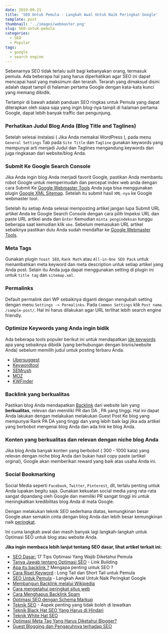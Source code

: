 ```yaml
---
date: 2019-09-21
title: 'SEO Untuk Pemula - Langkah Awal Untuk Naik Peringkat Google'
template: post
thumbnail: '../images/webmaster.png'
slug: SEO-untuk-pemula
categories:
  - SEO
  - Popular
tags:
  - google
  - search engine
---
```


Sebenarnya SEO tidak terlalu sulit bagi kebanyakan orang, termasuk pemula. Ada beberapa hal  yang harus diperhatikan agar SEO ini dapat mencapai hasil yang maksimum dan terarah. Terarah yang dimaksud disini adalah dapat tampil di halaman pertama Google dengan kata-kata kunci yang memang dibidik.

Terlampir di bawah adalah panduan SEO ringkas untuk Pemula yang dapat diterapkan oleh siapa saja yang ingin blog-nya tampil di halaman pertama Google, dapat lebih banyak traffic dan pengunjung.

### Perhatikan Judul Blog Anda (Blog Title and Taglines)

Setelah selesai instalasi ( Jika Anda memakai WordPress ), pada menu `General Settings` Tab pada `Site Title` dan `Tagline` gunakan keywords yang mempunyai arti menjadi Judul dan Taglines mengandung keywords dan juga ringkasan dari website/blog Anda.

### Submit Ke Google Search Console

Jika Anda ingin blog Anda menjadi favorit Google, pastikan Anda membantu robot Google untuk mempermudah dan percepat index web anda dengan cara Submit Ke [Google Webmaster Tools](https://search.google.com/search-console) Anda juga bisa menggunakan plugin [Google XML Sitemap](https://id.wordpress.org/plugins/google-sitemap-generator/). Setelah itu submit hasil `XML-nya` ke Google webmaster tool.

Setelah itu setiap Anda selesai memposting artikel jangan lupa Submit URL artikel Anda ke Google Search Console dengan cara pilih Impeksi URL dan paste URL artikel anda dan `Enter` Kemudian `minta pengindeksan` tunggu beberapa saat kemudian klik `oke`. Sebelum memasukan URL artikel sebaiknya pastikan dulu Anda sudah mendaftar ke [Google Webmaster Tools](https://search.google.com/search-console). 

### Meta Tags

Gunakan plugin `Yoast SEO`, `Rank Math` atau `All-in-One SEO Pack` untuk menambahkan meta keyword dan meta description untuk setiap artikel yang Anda post. Selain itu Anda juga dapat menggunakan setting di plugin ini untuk `title tag` dan `sitemap.xml`.

### Permalinks

Default permalink dari WP sebaiknya diganti dengan mengubah setting dengan menu `Settings -> Permalinks`. Pada `Common Settings` klik `Post name`. `/sample-post/`. Hal ini harus dilakukan agar URL terlihat lebih search engine friendly.

### Optimize Keywords yang Anda ingin bidik

Ada  beberapa tools populer berikut ini untuk mendapatkan [ide keywords](https://www.aradechoco.com/cara-riset-keyword-untuk-pemula/) apa yang sebaiknya dibidik (yang berhubungan dengan bisnis/website Anda) sebelum memilih judul untuk  posting terbaru Anda.

- [Ubersuggest](https://neilpatel.com/ubersuggest/) 
- [Keywordtool](https://keywordtool.io/) 
- [SEMrush](https://www.semrush.com/) 
- [MOZ](https://moz.com/) 
- [KWFinder](https://kwfinder.com/) 


### Backlink yang berkualitas

Pastikan blog Anda mendapatkan [Backlink](https://www.aradechoco.com/apa-itu-backlink/) dari website lain yang **berkualitas**, relevan dan memiliki PR dan DA , PA yang tinggi.  Hal ini dapat Anda lakukan dengan melakukan melakukan Guest Post Ke blog yang mempunyai Rank PA DA yang tinggi dan yang lebih baik lagi jika ada artikel yang berbobot mengenai blog Anda dan ada link ke blog Anda.

### Konten yang berkualitas dan relevan dengan niche blog Anda

Jika blog Anda banyak konten yang berbobot ( 300 - 1000 kata) yang relevan dengan niche blog Anda dan bukan hasil copy paste (artikel orginal), Google akan memberikan reward yang baik atas usaha Anda ini.

### Social Bookmarking 

Social Media seperti `Facebook`, `Twitter`, `Pinterest`, dll, terlalu penting untuk Anda lupakan begitu saja. Gunakan kekuatan social media yang rata-rata sangat dipandang oleh Google dan memiliki PR sangat tinggi ini untuk meningkatkan kredibilitas blog Anda di mata Google.

Dengan melakukan teknik SEO sederhana diatas, kemungkinan besar Google akan semakin cinta dengan blog Anda dan lebih besar kemungkinan naik [peringkat](https://www.aradechoco.com/cara-mengetahui-peringkat-situs-web/).

Ini cuma langkah awal dan masih banyak lagi langkah-langkah untuk Optimasi SEO untuk blog atau website Anda. 

**Jika ingin membaca lebih lanjut tentang SEO dasar, lihat artikel terkait ini:**

- [SEO Dasar:](https://www.aradechoco.com/seo-dasar-untuk-pemula/) 17 Tips Optimasi Yang Wajib Diketahui Pemula
- [Tanya Jawab tentang Optimasi SEO](https://www.aradechoco.com/seo-link-building/) - Link Building
- [Apa itu backlink ?](https://www.aradechoco.com/apa-itu-backlink/) Mengapa penting untuk SEO ?
- [Cara Riset Keyword](https://www.aradechoco.com/cara-riset-keyword-untuk-pemula/) : Long Tail dan Short Tail untuk Pemula
- [SEO Untuk Pemula](https://www.aradechoco.com/SEO-untuk-pemula/) - Langkah Awal Untuk Naik Peringkat Google 
- [Membangun Backlink melalui Wikipedia](https://www.aradechoco.com/backlink-melalui-wikipedia/)
- [Cara mengetahui peringkat situs web](https://www.aradechoco.com/cara-mengetahui-peringkat-situs-web/)
- [Cara Menghapus Backlink Spam](https://www.aradechoco.com/menghapus-backlink-spam/)
- [Optimasi SEO dengan Schema Markup](https://www.aradechoco.com/optimasi-schema-markup/)
- [Teknik SEO](https://www.aradechoco.com/teknik-seo/) - Aspek penting yang tidak boleh di lewatkan
- [Teknik Black Hat SEO Yang Harus di Hindari](https://www.aradechoco.com/teknik-black-hat-seo/)
- [Teknik White Hat SEO](https://www.aradechoco.com/teknik-white-hat-seo/)
- [Optimasi Meta Tag Yang Harus Diketahui Blogger?](https://www.aradechoco.com/optimasi-meta-tag/)
- [Guest Blogging dan Pengaruhnya terhadap SEO](https://www.aradechoco.com/guest-blog-seo/)
